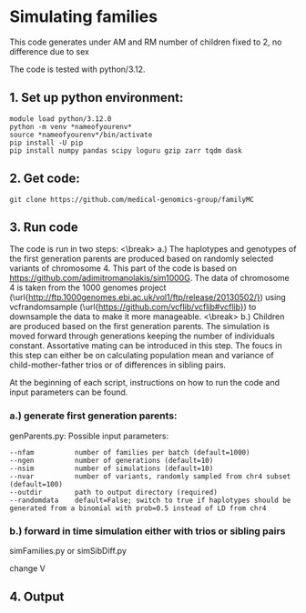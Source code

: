 # Simulating families

This code generates
under AM and RM
number of children fixed to 2, no difference due to sex

The code is tested with python/3.12.

## 1. Set up python environment:
```
module load python/3.12.0
python -m venv *nameofyourenv*
source *nameofyourenv*/bin/activate
pip install -U pip
pip install numpy pandas scipy loguru gzip zarr tqdm dask
```

## 2. Get code:
```
git clone https://github.com/medical-genomics-group/familyMC
```

## 3. Run code
The code is run in two steps: <\break>
a.) The haplotypes and genotypes of the first generation parents are produced based on randomly selected variants of chromosome 4. This part of the code is based on https://github.com/adimitromanolakis/sim1000G. The data of chromosome 4 is taken from the 1000 genomes project (\url{http://ftp.1000genomes.ebi.ac.uk/vol1/ftp/release/20130502/}) using vcfrandomsample (\url{https://github.com/vcflib/vcflib#vcflib}) to downsample the data to make it more manageable. <\break>
b.) Children are produced based on the first generation parents. The simulation is moved forward through generations keeping the number of individuals constant. Assortative mating can be introduced in this step. The foucs in this step can either be on calculating population mean and variance of child-mother-father trios or of differences in sibling pairs.

At the beginning of each script, instructions on how to run the code and input parameters can be found.

### a.) generate first generation parents:
genParents.py:
Possible input parameters:
```
--nfam          number of families per batch (default=1000)
--ngen          number of generations (default=10)
--nsim          number of simulations (default=10)
--nvar          number of variants, randomly sampled from chr4 subset (default=100)
--outdir        path to output directory (required)
--randomdata    default=False; switch to true if haplotypes should be generated from a binomial with prob=0.5 instead of LD from chr4
```


### b.) forward in time simulation either with trios or sibling pairs
simFamilies.py
or simSibDiff.py

change V

## 4. Output
